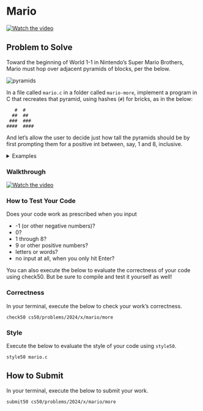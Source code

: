 # Mario

[![Watch the video](https://img.youtube.com/vi/cWOkHQXw0JQ/0.jpg)](https://youtu.be/cWOkHQXw0JQ?si=gOAKkN6j_THCfoCL)

## Problem to Solve

Toward the beginning of World 1-1 in Nintendo’s Super Mario Brothers, Mario must hop over adjacent pyramids of blocks, per the below.

![pyramids](https://github.com/user-attachments/assets/00f6763a-2dc3-4fde-911c-164eb290e728)

In a file called `mario.c` in a folder called `mario-more`, implement a program in C that recreates that pyramid, using hashes (`#`) for bricks, as in the below:

```
   #  #
  ##  ##
 ###  ###
####  ####
```

And let’s allow the user to decide just how tall the pyramids should be by first prompting them for a positive int between, say, 1 and 8, inclusive.

<details>
<summary>Examples</summary>

Here’s how the program might work if the user inputs 8 when prompted:

```
$ ./mario
Height: 8
       #  #
      ##  ##
     ###  ###
    ####  ####
   #####  #####
  ######  ######
 #######  #######
########  ########
```

Here’s how the program might work if the user inputs `4` when prompted:

```
$ ./mario
Height: 4
   #  #
  ##  ##
 ###  ###
####  ####
```

Here’s how the program might work if the user inputs `2` when prompted:

```
$ ./mario
Height: 2
 #  #
##  ##
```

And here’s how the program might work if the user inputs `1` when prompted:

```
$ ./mario
Height: 1
#  #
```

If the user doesn’t, in fact, input a positive integer between 1 and 8, inclusive, when prompted, the program should re-prompt the user until they cooperate:

$ ./mario
Height: -1
Height: 0
Height: 42
Height: 50
Height: 4
   #  #
  ##  ##
 ###  ###
####  ####

Notice that width of the “gap” between adjacent pyramids is equal to the width of two hashes, irrespective of the pyramids’ heights.

</details>

### Walkthrough

[![Watch the video](https://img.youtube.com/vi/FzN9RAjYG_Q/0.jpg)](https://youtu.be/FzN9RAjYG_Q?si=X2jswPy1qc3Vy4gV)

### How to Test Your Code

Does your code work as prescribed when you input

- -1 (or other negative numbers)?
- 0?
- 1 through 8?
- 9 or other positive numbers?
- letters or words?
- no input at all, when you only hit Enter?

You can also execute the below to evaluate the correctness of your code using check50. But be sure to compile and test it yourself as well!

### Correctness

In your terminal, execute the below to check your work’s correctness.

```
check50 cs50/problems/2024/x/mario/more
```

### Style

Execute the below to evaluate the style of your code using `style50`.

```
style50 mario.c
```

## How to Submit

In your terminal, execute the below to submit your work.

```
submit50 cs50/problems/2024/x/mario/more
```
